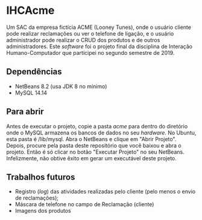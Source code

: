# IHCAcme
Um SAC da empresa fictícia ACME (Looney Tunes), onde o usuário cliente pode realizar reclamações ou ver o telefone de ligação, e o usuário administrador pode realizar o CRUD dos produtos e de outros administradores. Este _software_ foi o projeto final da disciplina de Interação Humano-Computador que participei no segundo semestre de 2019.

## Dependências
- NetBeans 8.2 (usa JDK 8 no mínimo)
- MySQL 14.14

## Para abrir
Antes de executar o projeto, copie a pasta _acme_ para dentro do diretório onde o MySQL armazena os bancos de dados no seu _hardware_. No Ubuntu, esta pasta é /lib/mysql.
Abra o NetBeans e clique em "Abrir Projeto". Depois, procure pela pasta deste repositório que você baixou e abra o projeto. Então é só clicar no botão "Executar Projeto" no seu NetBeans. Infelizmente, não obtive êxito em gerar um executável deste projeto.

## Trabalhos futuros
- Registro (_log_) das atividades realizadas pelo cliente (pelo menos o envio de reclamações);
- Máscara de telefone no campo de Reclamação (cliente)
- Imagens dos produtos
